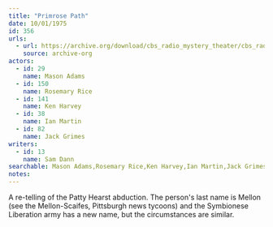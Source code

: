 ```yaml
---
title: "Primrose Path"
date: 10/01/1975
id: 356
urls: 
  - url: https://archive.org/download/cbs_radio_mystery_theater/cbs_radio_mystery_theater-0351-0400.zip/cbs_radio_mystery_theater-0351-0400%2Fcbsrmt_0356_primrose_path.mp3
    source: archive-org
actors:  
  - id: 29
    name: Mason Adams  
  - id: 150
    name: Rosemary Rice  
  - id: 141
    name: Ken Harvey  
  - id: 38
    name: Ian Martin  
  - id: 82
    name: Jack Grimes
writers:  
  - id: 13
    name: Sam Dann
searchable: Mason Adams,Rosemary Rice,Ken Harvey,Ian Martin,Jack Grimes Sam Dann
notes:  
---
```

A re-telling of the Patty Hearst abduction. The person's last name is Mellon (see the Mellon-Scaifes, Pittsburgh news tycoons) and the Symbionese Liberation army has a new name, but the circumstances are similar.